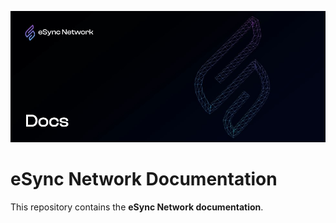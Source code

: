 ![eSync Network Docs Header](static/img/eSync_Docs_Header.jpg)

# eSync Network Documentation

This repository contains the **eSync Network documentation**. 